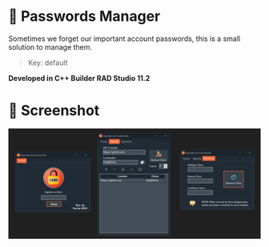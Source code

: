 # :police_officer: Passwords Manager

Sometimes we forget our important account passwords, this is a small solution to manage them.</br>

> Key: default</br>

<strong>Developed in C++ Builder RAD Studio 11.2</strong></br>

# :camera_flash: Screenshot
<img src="https://github.com/DoctorBIOS1990/passwords-manager/blob/main/Screenshoot/ScreenShot.png">
